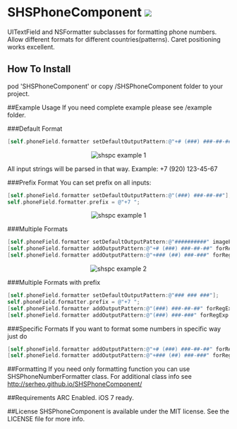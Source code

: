 SHSPhoneComponent <a href="https://travis-ci.org/Serheo/SHSPhoneComponent"><img src="https://travis-ci.org/Serheo/SHSPhoneComponent.png"/></a>
=================

UITextField and NSFormatter subclasses for formatting phone numbers. Allow different formats for different countries(patterns).
Caret positioning works excellent.

## How To Install
pod 'SHSPhoneComponent' or copy /SHSPhoneComponent folder to your project.

##Example Usage
If you need complete example please see /example folder.

###Default Format
``` objective-c
[self.phoneField.formatter setDefaultOutputPattern:@"+# (###) ###-##-##"];
```
<p align="center">
  <img src="http://serheo.github.io/SHSPhoneComponent/readme/r1.jpg" alt="shspc example 1"/>
</p>
All input strings will be parsed in that way. 
Example: +7 (920) 123-45-67

###Prefix Format
You can set prefix on all inputs:
``` objective-c
[self.phoneField.formatter setDefaultOutputPattern:@"(###) ###-##-##"];
self.phoneField.formatter.prefix = @"+7 ";
```
<p align="center">
  <img src="http://serheo.github.io/SHSPhoneComponent/readme/r7.jpg" alt="shspc example 1"/>
</p>


###Multiple Formats

``` objective-c
[self.phoneField.formatter setDefaultOutputPattern:@"##########" imagePath:nil];
[self.phoneField.formatter addOutputPattern:@"+# (###) ###-##-##" forRegExp:@"^7[0-689]\\d*$" imagePath:@"flagRU"];
[self.phoneField.formatter addOutputPattern:@"+### (##) ###-###" forRegExp:@"^374\\d*$" imagePath:@"flagAM"];
```

<p align="center">
  <img src="http://serheo.github.io/SHSPhoneComponent/readme/r2.jpg" alt="shspc example 2"/>
</p>

###Multiple Formats with prefix

``` objective-c
[self.phoneField.formatter setDefaultOutputPattern:@"### ### ###"];
self.phoneField.formatter.prefix = @"+7 ";
[self.phoneField.formatter addOutputPattern:@"(###) ###-##-##" forRegExp:@"^1\\d*$" imagePath:@"SHSPhoneImage.bundle/flag_ru"];
[self.phoneField.formatter addOutputPattern:@"(###) ###-###" forRegExp:@"^2\\d*$" imagePath:@"SHSPhoneImage.bundle/flag_ua"];
```
  
###Specific Formats
If you want to format some numbers in specific way just do
``` objective-c
[self.phoneField.formatter addOutputPattern:@"+# (###) ###-##-##" forRegExp:@"^7[0-689]\\d*$" imagePath:@"flagRU"];
[self.phoneField.formatter addOutputPattern:@"+### (##) ###-###" forRegExp:@"^374\\d*$" imagePath:@"flagAM"];
```

##Formatting
If you need only formatting function you can use SHSPhoneNumberFormatter class. 
For additional class info see http://serheo.github.io/SHSPhoneComponent/

##Requirements
ARC Enabled.
iOS 7 ready.

##License
SHSPhoneComponent is available under the MIT license. See the LICENSE file for more info.

